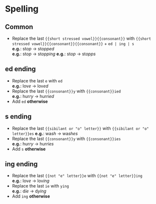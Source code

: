 # Spelling

## Common

- Replace the last `{{short stressed vowel}}{{consonant}}` with
  `{{short stressed vowel}}{{consonant}}{{consonant}}` + `ed | ing | s`  
  **e.g.**: st*op* -> st*opped*  
  **e.g.**: st*op* -> st*opping*
  **e.g.**: st*op* -> st*opps*

## ed ending

- Replace the last `e` with `ed`  
  **e.g.**: lov*e* -> lov*ed*
- Replace the last `{{consonant}}y` with `{{consonant}}ied`  
  **e.g.**: hur*ry* -> hur*ried*
- Add `ed` **otherwise**

## s ending

- Replace the last `{{sibilant or "o" letter}}` with `{{sibilant or "o" letter}}es`
  **e.g.**: wa*sh* -> wa*shes*
- Replace the last `{{consonant}}y` with `{{consonant}}ies`  
  **e.g.**: hur*ry* -> hur*ries*
- Add `s` **otherwise**

## ing ending

- Replace the last `{{not "e" letter}}e` with `{{not "e" letter}}ing`  
  **e.g.**: lov*e* -> lov*ing*
- Replace the last `ie` with `ying`  
  **e.g.**: d*ie* -> d*ying*
- Add `ing` **otherwise**
